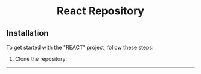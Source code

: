 # <p align="center">React Repository</p>

## Installation

To get started with the "REACT" project, follow these steps:

1. Clone the repository:


-------------------------------------------------------------------------------------------------------------------------------------------------

